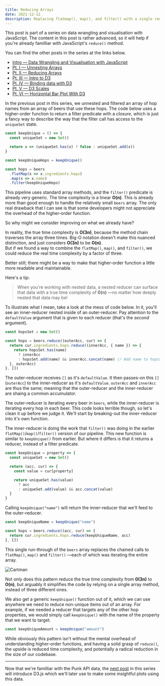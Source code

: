 ```yaml
---
title: Reducing Arrays
date: 2021-12-12
description: Replacing flatmap(), map(), and filter() with a single reduce().
---
```


<div class="call-out-indigo">

This post is part of a series on data wrangling and visualisation with JavaScript.
The content in this post is rather advanced, so it will help if you're already familliar with JavaScript's `reduce()` method.

You can find the other posts in the series at the links below.

- [Intro — Data Wrangling and Visualisation with JavaScript](../data-wrangling-with-js)
- [Pt. I — Unnesting Arrays](../unnesting-arrays)
- [Pt. II — Reducing Arrays](../reducing-arrays)
- [Pt. III — Intro to D3](../intro-to-d3)
- [Pt. IV — Binding data with D3](../binding-data-d3)
- [Pt. V — D3 Scales](../d3-scales)
- [Pt. VI — Horizontal Bar Plot With D3](../horizontal-bar-plot)

</div>

In the previous post in this series, we unnested and filtered an array of hop names from an array of beers that use these hops.
The code below uses a higher-order function to return a filter predicate with a _closure_, which is just a fancy way to describe the way that the filter call has access to the `uniqueSet` state.

```js
const keepUnique = () => {
  const uniqueSet = new Set()

  return x => (uniqueSet.has(x) ? false : uniqueSet.add(x))
}

const keepUniqueHops = keepUnique()

const hops = beers
  .flatMap(x => x.ingredients.hops)
  .map(x => x.name)
  .filter(keepUniqueHops)
```

This pipeline uses standard array methods, and the `filter()` predicate is already very generic.
The time complexity is a linear **O(n)**.
This is already more than good enough to handle the relatively small `beers` array.
The only real drawback that I can see is that some developers might not appreciate the overhead of the higher-order function.

So why might we consider improving on what we already have?

In reality, the true time complexity is **O(3n)**, because the method chain traverses the array three times.
Big-O notation doesn't make this nuanced distinction, and just considers **O(3n)** to be **O(n)**.  
But if we found a way to combine the `flatMap()`, `map()`, and `filter()`, we could reduce the real time complexity by a factor of three.

Better still; there might be a way to make that higher-order function a little more readable and maintainable.

Here's a tip:

> When you're working with nested data, a nested reducer can surface that data with a true time complexity of **0(n)** —no matter how deeply nested that data may be!

To illustrate what I mean, take a look at the mess of code below.
In it, you'll see an inner-reducer nested inside of an outer-reducer.
Pay attention to the `defaultValue` argument that is given to each reducer (that's the _second_ argument).

```js
const hopsSet = new Set()

const hops = beers.reduce((outerAcc, cur) => {
  return cur.ingredients.hops.reduce((innerAcc, { name }) => {
    return hopsSet.has(name)
      ? innerAcc
      : hopsSet.add(name) && innerAcc.concat(name) // Add name to hopsSet AND concat it to the accumulator
  }, outerAcc)
}, [])
```

The outer-reducer receives `[]` as it's `defaultValue`.
It then passes-on this `[]` (`outerAcc`) to the inner-reducer as it's `defaultValue`.
`outerAcc` and `innerAcc` are thus the same; meaning that the outer-reducer and the inner-reducer are shaing a common accumulator.

The outer-reducer is iterating every beer in `beers`, while the inner-reducer is iterating every hop in each beer.
This code looks terrible though, so let's clean it up before we judge it. We'll start by breaking-out the inner-reducer into it's own function.

The inner-reducer is doing the work that `filter()` was doing in the earlier `flatMap()`/`map()`/`filter()` version of our pipeline.
This new function is similar to `keepUnique()` from earlier.
But where it differs is that it returns a reducer, instead of a filter predicate.

```js
const keepUnique = property => {
  const uniqueSet = new Set()

  return (acc, cur) => {
    const value = cur[property]

    return uniqueSet.has(value)
      ? acc
      : uniqueSet.add(value) && acc.concat(value)
  }
}
```

Calling `keepUnique("name")` will return the inner-reducer that we'll feed to the outer-reducer.

```js
const keepUniqueName = keepUnique("name")

const hops = beers.reduce((acc, cur) => {
  return cur.ingredients.hops.reduce(keepUniqueName, acc)
}, [])
```

This single run-through of the `beers` array replaces the chained calls to `flatMap()`, `map()` and `filter()` —each of which was iterating the entire array.

![Cartman](https://memegenerator.net/img/instances/75685855.jpg)

Not only does this pattern reduce the true time complexity from **0(3n)** to **O(n)**, but arguably it simplifies the code by relying on a single array method, instead of three different ones.

We also get a generic `keepUnique()` function out of it, which we can use anywhere we need to reduce non-unique items out of an array.
For example, if we needed a reducer that targets any of the other hop properties, we would simply call `keepUnique()` with the name of the property that we want to target.

```js
const keepUniqueAmount = keepUnique("amount")
```

While obviously this pattern isn't without the mental overhead of understanding higher-order functions, and having a solid grasp of `reduce()`, the upside is reduced time complexity, and potentially a radical reduction in the size of our codebase.

---

Now that we're familliar with the Punk API data, the [next post](../intro-to-d3) in this series will introduce D3.js which we'll later use to make some insightful plots using this data.

